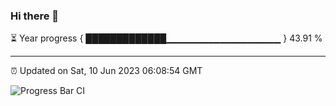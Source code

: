### Hi there 👋

⏳ Year progress { █████████████▁▁▁▁▁▁▁▁▁▁▁▁▁▁▁▁▁ } 43.91 %

---

⏰ Updated on Sat, 10 Jun 2023 06:08:54 GMT

![Progress Bar CI](https://github.com/Shyam-Makwana/GitHub-Actions-Demo/workflows/Progress%20Bar%20CI/badge.svg)
